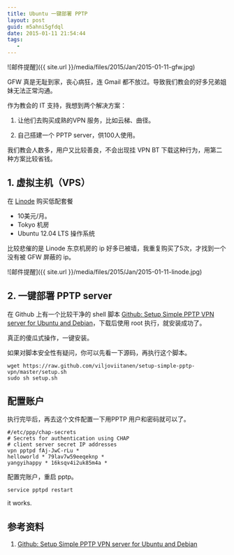 ```yaml
---
title: Ubuntu 一键部署 PPTP
layout: post
guid: m5ahni5gfdql
date: 2015-01-11 21:54:44
tags:
   -
---
```


![邮件提醒]({{ site.url }}/media/files/2015/Jan/2015-01-11-gfw.jpg)


GFW 真是无耻到家，丧心病狂，连 Gmail 都不放过。导致我们教会的好多兄弟姐妹无法正常沟通。

作为教会的 IT 支持，我想到两个解决方案：

1. 让他们去购买成熟的VPN 服务，比如云梯、曲径。

2. 自己搭建一个 PPTP server，供100人使用。


我们教会人数多，用户又比较善良，不会出现挂 VPN BT 下载这种行为，用第二种方案比较省钱。


## 1. 虚拟主机（VPS）

在 [Linode](https://www.linode.com) 购买低配套餐

* 10美元/月。
* Tokyo 机房
* Ubuntu 12.04 LTS 操作系统

比较悲催的是 Linode 东京机房的 ip 好多已被墙，我重复购买了5次，才找到一个没有被 GFW 屏蔽的 ip。

![邮件提醒]({{ site.url }}/media/files/2015/Jan/2015-01-11-linode.jpg)


## 2. 一键部署 PPTP server

在 Github 上有一个比较干净的 shell 脚本 [Github: Setup Simple PPTP VPN server for Ubuntu and Debian](https://github.com/viljoviitanen/setup-simple-pptp-vpn)，下载后使用 root 执行，就安装成功了。

真正的傻瓜式操作，一键安装。

如果对脚本安全性有疑问，你可以先看一下源码，再执行这个脚本。

```
wget https://raw.github.com/viljoviitanen/setup-simple-pptp-vpn/master/setup.sh
sudo sh setup.sh
```

## 配置账户

执行完毕后，再去这个文件配置一下用PPTP 用户和密码就可以了。

```
#/etc/ppp/chap-secrets
# Secrets for authentication using CHAP
# client server secret IP addresses
vpn pptpd fAj-JwC-rLu *
helloworld * 79lav7w59eeqeknp *
yangyihappy * 16ksqv4i2uk85m4a *
```

配置完账户，重启 pptp。

```
service pptpd restart
```

it works.




## 参考资料

1. [Github: Setup Simple PPTP VPN server for Ubuntu and Debian](https://github.com/viljoviitanen/setup-simple-pptp-vpn)


